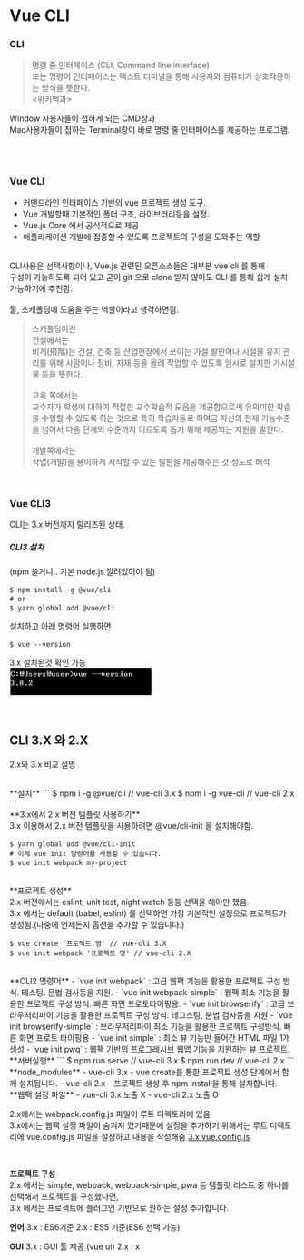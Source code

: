 # Vue CLI

### CLI

> 명령 줄 인터페이스 (CLI, Command line interface)<br>
> 또는 명령어 인터페이스는 텍스트 터미널을 통해 사용자와 컴퓨터가 상호작용하는 방식을 뜻한다.<br>
> <위키백과>


Window 사용자들이 접하게 되는 CMD창과<br>
Mac사용자들이 접하는 Terminal창이 바로 명령 줄 인터페이스를 제공하는 프로그램.


<br>
<br>


### Vue CLI

- 커맨드라인 인터페이스 기반의 vue 프로젝트 생성 도구. 
- Vue 개발할때 기본적인 폴더 구조, 라이브러리등을 설정. 
- Vue.js Core 에서 공식적으로 제공 
- 애플리케이션 개발에 집중할 수 있도록 프로젝트의 구성을 도와주는 역할<br>

<br>
CLI사용은 선택사항이나, Vue.js 관련된 오픈소스들은 대부분 vue cli 를 통해<br>
구성이 가능하도록 되어 있고 굳이 git 으로 clone 받지 않아도 CLI 를 통해 쉽게 설치 가능하기에 추천함.<br>
<br>
툴, 스캐폴딩에 도움을 주는 역할이라고 생각하면됨.<br>

> 스캐폴딩이란<br>
>건설에서는<br>
비계(飛階)는 건설, 건축 등 산업현장에서 쓰이는 가설 발판이나 시설물 유지 관리를 위해 사람이나 장비, 자재 등을 올려 작업할 수 있도록 임시로 설치한 가시설물 등을 뜻한다.<br>
><br>
>교육 쪽에서는<br>
>교수자가 학생에 대하여 적절한 교수학습적 도움을 제공함으로써
>유의미한 학습을 수행할 수 있도록 하는 것으로 특히 학습자들로 하여금 자신의 현재 기능수준을 넘어서 다음 단계의 수준까지 이르도록 돕기 위해 제공되는 지원을 말한다.<br>
> <br>
> 개발쪽에서는<br>
> 작업(개발)을 용이하게 시작할 수 있는 발판을 제공해주는 것 정도로 해석

<br>

### Vue CLI3

CLI는 3.x 버전까지 릴리즈된 상태.

##### CLI3 설치
(npm  쓸거니.. 기본 node.js 깔려있어야 됨)
```
$ npm install -g @vue/cli
# or
$ yarn global add @vue/cli
```
설치하고 아래 명령어 실행하면
```
$ vue --version
```
3.x 설치된것 확인 가능 <br>
![image-20190924-120608-231.png](img/img1.png)

 

<br>


## CLI 3.X 와 2.X

2.x와 3.x 비교 설명

<br>
**설치**
```
$ npm i -g @vue/cli // vue-cli 3.x
$ npm i -g vue-cli // vue-cli 2.x
```

<br>
**3.x에서 2.x 버전 템플릿 사용하기**
<br>
3.x 이용해서 2.x 버전 템플릿을 사용하려면 @vue/cli-init 을 설치해야함.

```
$ yarn global add @vue/cli-init
# 이제 vue init 명령어를 사용할 수 있습니다.
$ vue init webpack my-project
```

<br>
**프로젝트 생성**<br>
2.x 버전에서는 eslint, unit test, night watch 등등 선택을 해야만 했음.<br>
3.x 에서는 default (babel, eslint) 를 선택하면 가장 기본적인 설정으로 프로젝트가 생성됨.(나중에 언제든지 옵션을 추가할 수 있습니다.)

```
$ vue create '프로젝트 명' // vue-cli 3.X
$ vue init webpack '프로젝트 명' // vue-cli 2.X
```

<br>
**CLI2 명령어**
- `vue init webpack` : 고급 웹팩 기능을 활용한 프로젝트 구성 방식. 테스팅, 문법 검사등을 지원.
- `vue init webpack-simple` : 웹팩 최소 기능을 활용한 프로젝트 구성 방식. 빠른 화면 프로토타이핑용.
- `vue init browserify` : 고급 브라우저리파이 기능을 활용한 프로젝트 구성 방식. 테그스팅, 분법 검사등을 지원
- `vue init browserify-simple` : 브라우저리파이 최소 기능을 활용한 프로젝트 구성방식. 빠른 화면 프로토 타이핑용
- `vue init simple` : 최소 뷰 기능만 들어간 HTML 파일 1개 생성
- `vue init pwq` : 웹팩 기반의 프로그레시브 웹앱 기능을 지원하는 뷰 프로젝트.

<br>
**서버실행**
```
$ npm run serve // vue-cli 3.x
$ npm run dev // vue-cli 2.x
```

<br>
**node_modules**
- vue-cli 3.x - vue create를 통한 프로젝트 생성 단계에서 함께 설치됩니다.
- vue-cli 2.x - 프로젝트 생성 후 npm install을 통해 설치합니다.


<br>
**웹팩 설정 파일**
- vue-cli 3.x 노출 X
- vue-cli 2.x 노출 O
<br>

2.x에서는 webpack.config.js 파일이 루트 디렉토리에 있음<br>
3.x에서는 웹팩 설정 파일이 숨겨져 있기때문에 설정을 추가하기 위해서는 루트 디렉토리에 vue.config.js 파일을 설정하고 내용을 작성해줌 <a href="https://cli.vuejs.org/guide/webpack.html#simple-configuration">3.x vue.config.js</a>

<br>

**프로젝트 구성**<br>
2.x 에서는 simple, webpack, webpack-simple, pwa 등 템플릿 리스트 중 하나를 선택해서 프로젝트를 구성했다면, <br>
3.x 에서는 프로젝트에 플러그인 기반으로 원하는 설정 추가합니다.

**언어**
3.x : ES6기준
2.x : ES5 기준(ES6 선택 가능)


**GUI**
3.x : GUI 툴 제공 (vue ui)
2.x : x


